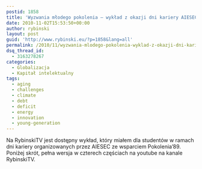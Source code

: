 ```yaml
---
postid: 1858
title: 'Wyzwania młodego pokolenia – wykład z okazji dni kariery AIESEC'
date: 2010-11-02T15:53:50+00:00
author: rybinski
layout: post
guid: 'http://www.rybinski.eu/?p=1858&lang=all'
permalink: /2010/11/wyzwania-mlodego-pokolenia-wyklad-z-okazji-dni-kariery-aiesec/
dsq_thread_id:
  - 3163278267
categories:
  - Globalizacja
  - Kapitał intelektualny
tags:
  - aging
  - challenges
  - climate
  - debt
  - deficit
  - energy
  - innovation
  - young-generation
---
```

Na RybinskiTV jest dostępny wykład, który miałem dla studentów w ramach dni kariery organizowanych przez AIESEC ze wsparciem Pokolenia’89. Poniżej skrót, pełna wersja w czterech częściach na youtube na kanale RybinskiTV.
